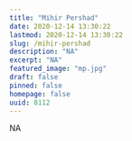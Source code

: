 ```yaml
---
title: "Mihir Pershad"
date: 2020-12-14 13:30:22
lastmod: 2020-12-14 13:30:22
slug: /mihir-pershad
description: "NA"
excerpt: "NA"
featured_image: "mp.jpg"
draft: false
pinned: false
homepage: false
uuid: 8112
---
```

NA
